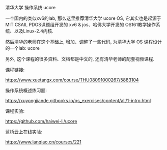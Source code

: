 
清华大学 操作系统 ucore

一个国内的类似xv6的lab, 那么这里推荐清华大学 ucore OS,  它其实也是起源于MIT CSAIL PDOS课题组开发的 xv6 & jos、哈佛大学开发的 OS161教学操作系统、以及Linux-2.4内核. 

然后清华的老师在这个基础上, 增加、调整了一些代码, 为清华大学 OS 课程设计的一个lab: ucore

另外, 这个课程的很多资料、文档都是中文的, 还有清华老师的配套视频课程. 

课程链接:

https://www.xuetangx.com/course/THU08091000267/5883104

操作系统概述练习题:

https://xuyongjiande.gitbooks.io/os_exercises/content/all/1-intro.html

课程实验:

https://github.com/haiwei-li/ucore

蓝桥云上在线实验:

https://www.lanqiao.cn/courses/221

